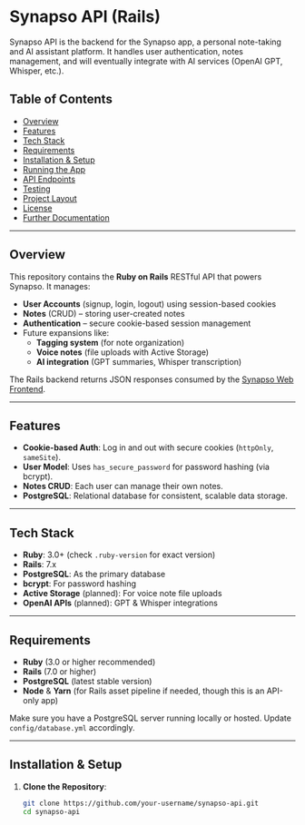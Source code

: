 # Synapso API (Rails)

Synapso API is the backend for the Synapso app, a personal note-taking and AI assistant platform. It handles user authentication, notes management, and will eventually integrate with AI services (OpenAI GPT, Whisper, etc.).

## Table of Contents

- [Overview](#overview)
- [Features](#features)
- [Tech Stack](#tech-stack)
- [Requirements](#requirements)
- [Installation & Setup](#installation--setup)
- [Running the App](#running-the-app)
- [API Endpoints](#api-endpoints)
- [Testing](#testing)
- [Project Layout](#project-layout)
- [License](#license)
- [Further Documentation](#further-documentation)

---

## Overview

This repository contains the **Ruby on Rails** RESTful API that powers Synapso. It manages:

- **User Accounts** (signup, login, logout) using session-based cookies
- **Notes** (CRUD) – storing user-created notes
- **Authentication** – secure cookie-based session management
- Future expansions like:
  - **Tagging system** (for note organization)
  - **Voice notes** (file uploads with Active Storage)
  - **AI integration** (GPT summaries, Whisper transcription)

The Rails backend returns JSON responses consumed by the [Synapso Web Frontend](../synapso-web).

---

## Features

- **Cookie-based Auth**: Log in and out with secure cookies (`httpOnly`, `sameSite`).
- **User Model**: Uses `has_secure_password` for password hashing (via bcrypt).
- **Notes CRUD**: Each user can manage their own notes.
- **PostgreSQL**: Relational database for consistent, scalable data storage.

---

## Tech Stack

- **Ruby**: 3.0+ (check `.ruby-version` for exact version)
- **Rails**: 7.x
- **PostgreSQL**: As the primary database
- **bcrypt**: For password hashing
- **Active Storage** (planned): For voice note file uploads
- **OpenAI APIs** (planned): GPT & Whisper integrations

---

## Requirements

- **Ruby** (3.0 or higher recommended)
- **Rails** (7.0 or higher)
- **PostgreSQL** (latest stable version)
- **Node** & **Yarn** (for Rails asset pipeline if needed, though this is an API-only app)

Make sure you have a PostgreSQL server running locally or hosted. Update `config/database.yml` accordingly.

---

## Installation & Setup

1. **Clone the Repository**:
   ```bash
   git clone https://github.com/your-username/synapso-api.git
   cd synapso-api
   ```
